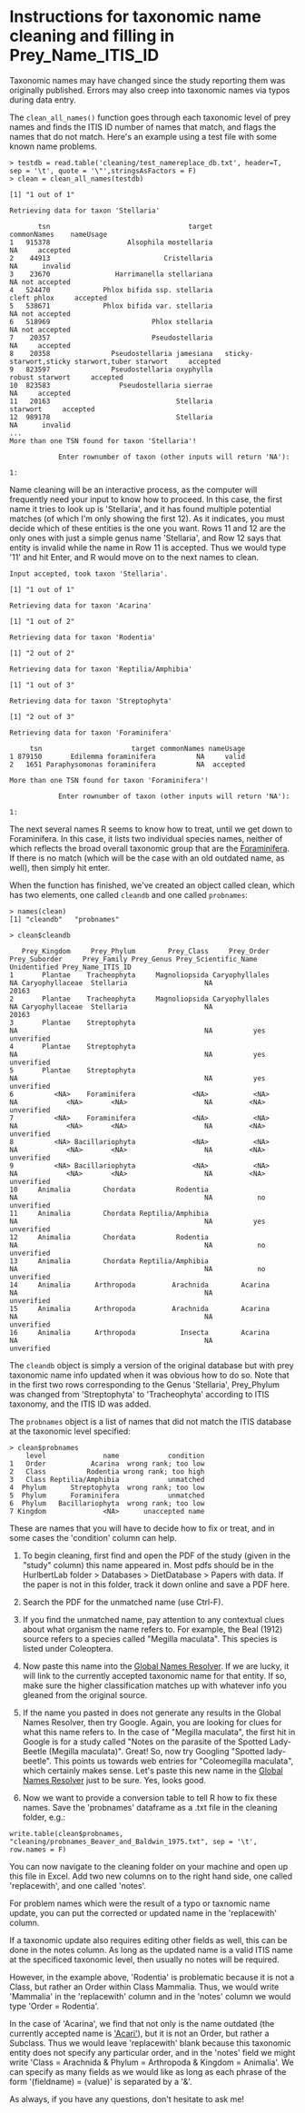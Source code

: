 # Instructions for taxonomic name cleaning and filling in Prey_Name_ITIS_ID

Taxonomic names may have changed since the study reporting them was originally
published. Errors may also creep into taxonomic names via typos during data
entry. 

The `clean_all_names()` function goes through each taxonomic level of prey
names and finds the ITIS ID number of names that match, and flags the names that
do not match. Here's an example using a test file with some known name problems.

```
> testdb = read.table('cleaning/test_namereplace_db.txt', header=T, sep = '\t', quote = '\"',stringsAsFactors = F)
> clean = clean_all_names(testdb)

[1] "1 out of 1"

Retrieving data for taxon 'Stellaria'

       tsn                                  target                                      commonNames    nameUsage
1   915378                   Alsophila mostellaria                                               NA     accepted
2    44913                            Cristellaria                                               NA      invalid
3    23670                Harrimanella stellariana                                               NA not accepted
4   524470             Phlox bifida ssp. stellaria                                      cleft phlox     accepted
5   538671             Phlox bifida var. stellaria                                               NA not accepted
6   518969                         Phlox stellaria                                               NA not accepted
7    20357                         Pseudostellaria                                               NA     accepted
8    20358               Pseudostellaria jamesiana   sticky-starwort,sticky starwort,tuber starwort     accepted
9   823597               Pseudostellaria oxyphylla                                  robust starwort     accepted
10  823583                 Pseudostellaria sierrae                                               NA     accepted
11   20163                               Stellaria                                         starwort     accepted
12  989178                               Stellaria                                               NA      invalid
...
More than one TSN found for taxon 'Stellaria'!

            Enter rownumber of taxon (other inputs will return 'NA'):

1: 
```
Name cleaning will be an interactive process, as the computer will frequently need
your input to know how to proceed. In this case, the first name it tries to look up
is 'Stellaria', and it has found multiple potential matches (of which I'm only showing 
the first 12). As it indicates, you must decide which of these entities is the one
you want. Rows 11 and 12 are the only ones with just a simple genus name 'Stellaria',
and Row 12 says that entity is invalid while the name in Row 11 is accepted. Thus we would
type '11' and hit Enter, and R would move on to the next names to clean.

```
Input accepted, took taxon 'Stellaria'.

[1] "1 out of 1"

Retrieving data for taxon 'Acarina'

[1] "1 out of 2"

Retrieving data for taxon 'Rodentia'

[1] "2 out of 2"

Retrieving data for taxon 'Reptilia/Amphibia'

[1] "1 out of 3"

Retrieving data for taxon 'Streptophyta'

[1] "2 out of 3"

Retrieving data for taxon 'Foraminifera'

     tsn                      target commonNames nameUsage
1 879150       Edilemma foraminifera          NA     valid
2   1651 Paraphysomonas foraminifera          NA  accepted

More than one TSN found for taxon 'Foraminifera'!

            Enter rownumber of taxon (other inputs will return 'NA'):

1: 
```
The next several names R seems to know how to treat, until we get down to 
Foraminifera. In this case, it lists two individual species names, 
neither of which reflects the broad overall taxonomic group that are the
[Foraminifera](https://en.wikipedia.org/wiki/Foraminifera). If there is
no match (which will be the case with an old outdated name, as well), then
simply hit enter.

When the function has finished, we've created an object called clean, which has
two elements, one called `cleandb` and one called `probnames`:
```
> names(clean)
[1] "cleandb"   "probnames"

> clean$cleandb

   Prey_Kingdom     Prey_Phylum        Prey_Class     Prey_Order Prey_Suborder     Prey_Family Prey_Genus Prey_Scientific_Name Unidentified Prey_Name_ITIS_ID 
1       Plantae    Tracheophyta     Magnoliopsida Caryophyllales            NA Caryophyllaceae  Stellaria                   NA                          20163 
2       Plantae    Tracheophyta     Magnoliopsida Caryophyllales            NA Caryophyllaceae  Stellaria                   NA                          20163 
3       Plantae    Streptophyta                                             NA                                              NA          yes        unverified 
4       Plantae    Streptophyta                                             NA                                              NA          yes        unverified 
5       Plantae    Streptophyta                                             NA                                              NA          yes        unverified 
6          <NA>    Foraminifera              <NA>           <NA>            NA            <NA>       <NA>                   NA         <NA>        unverified 
7          <NA>    Foraminifera              <NA>           <NA>            NA            <NA>       <NA>                   NA         <NA>        unverified 
8          <NA> Bacillariophyta              <NA>           <NA>            NA            <NA>       <NA>                   NA         <NA>        unverified 
9          <NA> Bacillariophyta              <NA>           <NA>            NA            <NA>       <NA>                   NA         <NA>        unverified 
10     Animalia        Chordata          Rodentia                           NA                                              NA           no        unverified 
11     Animalia        Chordata Reptilia/Amphibia                           NA                                              NA          yes        unverified 
12     Animalia        Chordata          Rodentia                           NA                                              NA           no        unverified 
13     Animalia        Chordata Reptilia/Amphibia                           NA                                              NA           no        unverified 
14     Animalia      Arthropoda         Arachnida        Acarina            NA                                              NA                     unverified 
15     Animalia      Arthropoda         Arachnida        Acarina            NA                                              NA                     unverified 
16     Animalia      Arthropoda           Insecta        Acarina            NA                                              NA                     unverified 
```
The `cleandb` object is simply a version of the original database but with prey 
taxonomic name info updated when it was obvious how to do so. Note that in the first
two rows corresponding to the Genus 'Stellaria', Prey_Phylum was changed from 
'Streptophyta' to 'Tracheophyta' according to ITIS taxonomy, and the ITIS ID
was added.

The `probnames` object is a list of names that did not match the ITIS database
at the taxonomic level specified:
```
> clean$probnames
    level              name            condition
1   Order           Acarina  wrong rank; too low
2   Class          Rodentia wrong rank; too high
3   Class Reptilia/Amphibia            unmatched
4  Phylum      Streptophyta  wrong rank; too low
5  Phylum      Foraminifera            unmatched
6  Phylum   Bacillariophyta  wrong rank; too low
7 Kingdom              <NA>      unaccepted name
```
These are names that you will have to decide how to fix or treat, and in some cases
the 'condition' column can help. 


1) To begin cleaning, first find and open the PDF of the study (given in the "study" column) this name 
appeared in. Most pdfs should be in the HurlbertLab folder > Databases > DietDatabase >
 Papers with data. If the paper is not in this folder, track it down online and 
save a PDF here.

2) Search the PDF for the unmatched name (use Ctrl-F). 

3) If you find the unmatched name, pay attention to any contextual clues about 
what organism the name refers to. For example, the Beal (1912) source refers to a
species called "Megilla maculata". This species is listed under Coleoptera.

6) Now paste this name into the [Global Names Resolver](http://resolver.globalnames.org/).
If we are lucky, it will link to the currently accepted taxonomic name for that entity.
If so, make sure the higher classification matches up with whatever info you gleaned
from the original source. 

7) If the name you pasted in does not generate any results in the Global Names Resolver,
then try Google. Again, you are looking for clues for what this name refers to. In the 
case of "Megilla maculata", the first hit in Google is for a study called "Notes on the
parasite of the Spotted Lady-Beetle (Megilla maculata)". Great! So, now try Googling
"Spotted lady-beetle". This points us towards web entries for "Coleomegilla maculata", which
certainly makes sense. Let's paste this new name in the [Global Names Resolver](http://resolver.globalnames.org/)
just to be sure. Yes, looks good.

8) Now we want to provide a conversion table to tell R how to fix these names. Save
the 'probnames' dataframe as a .txt file in the cleaning folder, e.g.:
```
write.table(clean$probnames, "cleaning/probnames_Beaver_and_Baldwin_1975.txt", sep = '\t', row.names = F)
```
You can now navigate to the cleaning folder on your machine and open up this file in Excel.
Add two new columns on to the right hand side, one called 'replacewith', and one called 'notes'.

For problem names which were the result of a typo or taxnomic name update, you can
put the corrected or updated name in the 'replacewith' column.

If a taxonomic update also requires editing other fields as well, this can be done in the notes
column. As long as the updated name is a valid ITIS name at the specificed taxonomic
level, then usually no notes will be required.

However, in the example above, 'Rodentia' is problematic because it is not a Class, 
but rather an Order within Class Mammalia. Thus, we would write 'Mammalia' in the 'replacewith'
column and in the 'notes' column we would type 'Order = Rodentia'.

In the case of 'Acarina', we find that not only is the name outdated (the currently 
accepted name is ['Acari'](https://www.itis.gov/servlet/SingleRpt/SingleRpt?search_topic=TSN&search_value=733321#null)),
but it is not an Order, but rather a Subclass. Thus we would leave 'replacewith' blank
because this taxonomic entity does not specify any particular order, and in the 'notes'
field we might write 'Class = Arachnida & Phylum = Arthropoda & Kingdom = Animalia'.
We can specify as many fields as we would like as long as each phrase of the form
'(fieldname) = (value)' is separated by a '&'.



As always, if you have any questions, don't hesitate to ask me!

